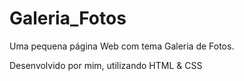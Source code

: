 # Galeria_Fotos

Uma pequena página Web com tema Galeria de Fotos.

Desenvolvido por mim, utilizando HTML & CSS
